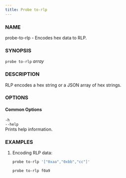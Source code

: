 ```yaml
---
title: Probe to-rlp
---
```


### NAME

probe-to-rlp - Encodes hex data to RLP.

### SYNOPSIS

`probe to-rlp` _array_

### DESCRIPTION

RLP encodes a hex string or a JSON array of hex strings.

### OPTIONS

#### Common Options

`-h`  
`--help`  
Prints help information.

### EXAMPLES

1. Encoding RLP data:

   ```sh
   probe to-rlp '["0xaa","0xbb","cc"]'

   probe to-rlp f0a9
   ```
